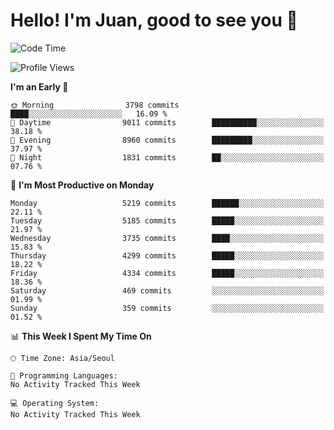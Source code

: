 # Hello! I'm Juan, good to see you 👋

<!--
**Y-k-Y/Y-k-Y** is a ✨ _special_ ✨ repository because its `README.md` (this file) appears on your GitHub profile.

Here are some ideas to get you started:

- 🔭 I’m currently working on ...
- 🌱 I’m currently learning ...
- 👯 I’m looking to collaborate on ...
- 🤔 I’m looking for help with ...
- 💬 Ask me about ...
- 📫 How to reach me: ...
- 😄 Pronouns: ...
- ⚡ Fun fact: ...
-->
<!--
![Profile views](https://gpvc.arturio.dev/Y-k-Y)

[![Omid Nikrah StackOverflow](https://github-readme-stackoverflow.vercel.app/?userID=9517076)](https://stackoverflow.com/users/9517076/i-have-10-fingers)
-->

<!--START_SECTION:waka-->
![Code Time](http://img.shields.io/badge/Code%20Time-1%2C845%20hrs%2031%20mins-blue)

![Profile Views](http://img.shields.io/badge/Profile%20Views-0-blue)

**I'm an Early 🐤** 

```text
🌞 Morning                3798 commits        ████░░░░░░░░░░░░░░░░░░░░░   16.09 % 
🌆 Daytime                9011 commits        ██████████░░░░░░░░░░░░░░░   38.18 % 
🌃 Evening                8960 commits        █████████░░░░░░░░░░░░░░░░   37.97 % 
🌙 Night                  1831 commits        ██░░░░░░░░░░░░░░░░░░░░░░░   07.76 % 
```
📅 **I'm Most Productive on Monday** 

```text
Monday                   5219 commits        ██████░░░░░░░░░░░░░░░░░░░   22.11 % 
Tuesday                  5185 commits        █████░░░░░░░░░░░░░░░░░░░░   21.97 % 
Wednesday                3735 commits        ████░░░░░░░░░░░░░░░░░░░░░   15.83 % 
Thursday                 4299 commits        █████░░░░░░░░░░░░░░░░░░░░   18.22 % 
Friday                   4334 commits        █████░░░░░░░░░░░░░░░░░░░░   18.36 % 
Saturday                 469 commits         ░░░░░░░░░░░░░░░░░░░░░░░░░   01.99 % 
Sunday                   359 commits         ░░░░░░░░░░░░░░░░░░░░░░░░░   01.52 % 
```


📊 **This Week I Spent My Time On** 

```text
🕑︎ Time Zone: Asia/Seoul

💬 Programming Languages: 
No Activity Tracked This Week

💻 Operating System: 
No Activity Tracked This Week
```


<!--END_SECTION:waka-->
